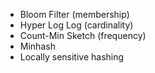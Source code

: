 * Bloom Filter (membership)
* Hyper Log Log (cardinality)
* Count-Min Sketch (frequency)
* Minhash
* Locally sensitive hashing
